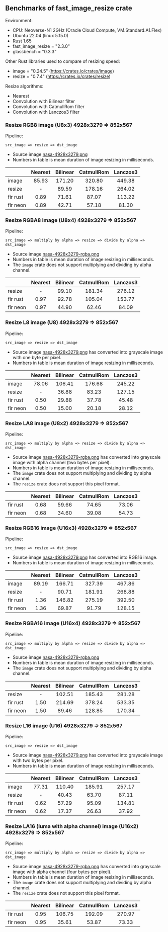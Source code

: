 ## Benchmarks of fast_image_resize crate

Environment:

- CPU: Neoverse-N1 2GHz (Oracle Cloud Compute, VM.Standard.A1.Flex)
- Ubuntu 22.04 (linux 5.15.0)
- Rust 1.65
- fast_image_resize = "2.3.0"
- glassbench = "0.3.3"

Other Rust libraries used to compare of resizing speed:

- image = "0.24.5" (<https://crates.io/crates/image>)
- resize = "0.7.4" (<https://crates.io/crates/resize>)

Resize algorithms:

- Nearest
- Convolution with Bilinear filter
- Convolution with CatmullRom filter
- Convolution with Lanczos3 filter

### Resize RGB8 image (U8x3) 4928x3279 => 852x567

Pipeline:

`src_image => resize => dst_image`

- Source image [nasa-4928x3279.png](https://github.com/Cykooz/fast_image_resize/blob/main/data/nasa-4928x3279.png)
- Numbers in table is mean duration of image resizing in milliseconds.

|          | Nearest | Bilinear | CatmullRom | Lanczos3 |
|----------|:-------:|:--------:|:----------:|:--------:|
| image    |  85.93  |  171.20  |   320.80   |  449.38  |
| resize   |    -    |  89.59   |   178.16   |  264.02  |
| fir rust |  0.89   |  71.61   |   87.07    |  113.22  |
| fir neon |  0.89   |  42.71   |   57.18    |  81.30   |

### Resize RGBA8 image (U8x4) 4928x3279 => 852x567

Pipeline:

`src_image => multiply by alpha => resize => divide by alpha => dst_image`

- Source image
  [nasa-4928x3279-rgba.png](https://github.com/Cykooz/fast_image_resize/blob/main/data/nasa-4928x3279-rgba.png)
- Numbers in table is mean duration of image resizing in milliseconds.
- The `image` crate does not support multiplying and dividing by alpha channel. 

|          | Nearest | Bilinear | CatmullRom | Lanczos3 |
|----------|:-------:|:--------:|:----------:|:--------:|
| resize   |    -    |  99.10   |   181.34   |  276.12  |
| fir rust |  0.97   |  92.78   |   105.04   |  153.77  |
| fir neon |  0.97   |  44.90   |   62.46    |  84.09   |

### Resize L8 image (U8) 4928x3279 => 852x567

Pipeline:

`src_image => resize => dst_image`

- Source image [nasa-4928x3279.png](https://github.com/Cykooz/fast_image_resize/blob/main/data/nasa-4928x3279.png)
  has converted into grayscale image with one byte per pixel.
- Numbers in table is mean duration of image resizing in milliseconds.

|          | Nearest | Bilinear | CatmullRom | Lanczos3 |
|----------|:-------:|:--------:|:----------:|:--------:|
| image    |  78.06  |  106.41  |   176.68   |  245.22  |
| resize   |    -    |  36.88   |   83.23    |  127.15  |
| fir rust |  0.50   |  29.88   |   37.78    |  45.48   |
| fir neon |  0.50   |  15.00   |   20.18    |  28.12   |

### Resize LA8 image (U8x2) 4928x3279 => 852x567

Pipeline:

`src_image => multiply by alpha => resize => divide by alpha => dst_image`

- Source image
  [nasa-4928x3279-rgba.png](https://github.com/Cykooz/fast_image_resize/blob/main/data/nasa-4928x3279-rgba.png)
  has converted into grayscale image with alpha channel (two bytes per pixel).
- Numbers in table is mean duration of image resizing in milliseconds.
- The `image` crate does not support multiplying and dividing by alpha channel.
- The `resize` crate does not support this pixel format.

|          | Nearest | Bilinear | CatmullRom | Lanczos3 |
|----------|:-------:|:--------:|:----------:|:--------:|
| fir rust |  0.68   |  59.66   |   74.65    |  73.06   |
| fir neon |  0.68   |  34.60   |   39.08    |  54.73   |

### Resize RGB16 image (U16x3) 4928x3279 => 852x567

Pipeline:

`src_image => resize => dst_image`

- Source image [nasa-4928x3279.png](https://github.com/Cykooz/fast_image_resize/blob/main/data/nasa-4928x3279.png)
  has converted into RGB16 image.
- Numbers in table is mean duration of image resizing in milliseconds.

|          | Nearest | Bilinear | CatmullRom | Lanczos3 |
|----------|:-------:|:--------:|:----------:|:--------:|
| image    |  89.19  |  166.71  |   327.39   |  467.86  |
| resize   |    -    |  90.71   |   181.91   |  268.88  |
| fir rust |  1.36   |  146.82  |   275.19   |  392.50  |
| fir neon |  1.36   |  69.87   |   91.79    |  128.15  |

### Resize RGBA16 image (U16x4) 4928x3279 => 852x567

Pipeline:

`src_image => multiply by alpha => resize => divide by alpha => dst_image`

- Source image
  [nasa-4928x3279-rgba.png](https://github.com/Cykooz/fast_image_resize/blob/main/data/nasa-4928x3279-rgba.png)
- Numbers in table is mean duration of image resizing in milliseconds.
- The `image` crate does not support multiplying and dividing by alpha channel.

|          | Nearest | Bilinear | CatmullRom | Lanczos3 |
|----------|:-------:|:--------:|:----------:|:--------:|
| resize   |    -    |  102.51  |   185.43   |  281.28  |
| fir rust |  1.50   |  214.69  |   378.24   |  533.35  |
| fir neon |  1.50   |  89.46   |   128.85   |  170.34  |

### Resize L16 image (U16) 4928x3279 => 852x567

Pipeline:

`src_image => resize => dst_image`

- Source image [nasa-4928x3279.png](https://github.com/Cykooz/fast_image_resize/blob/main/data/nasa-4928x3279.png)
  has converted into grayscale image with two bytes per pixel.
- Numbers in table is mean duration of image resizing in milliseconds.

|          | Nearest | Bilinear | CatmullRom | Lanczos3 |
|----------|:-------:|:--------:|:----------:|:--------:|
| image    |  77.31  |  110.40  |   185.91   |  257.17  |
| resize   |    -    |  40.43   |   63.70    |  87.11   |
| fir rust |  0.62   |  57.29   |   95.09    |  134.81  |
| fir neon |  0.62   |  17.37   |   26.63    |  37.92   |

### Resize LA16 (luma with alpha channel) image (U16x2) 4928x3279 => 852x567

Pipeline:

`src_image => multiply by alpha => resize => divide by alpha => dst_image`

- Source image
  [nasa-4928x3279-rgba.png](https://github.com/Cykooz/fast_image_resize/blob/main/data/nasa-4928x3279-rgba.png)
  has converted into grayscale image with alpha channel (four bytes per pixel).
- Numbers in table is mean duration of image resizing in milliseconds.
- The `image` crate does not support multiplying and dividing by alpha channel.
- The `resize` crate does not support this pixel format.

|          | Nearest | Bilinear | CatmullRom | Lanczos3 |
|----------|:-------:|:--------:|:----------:|:--------:|
| fir rust |  0.95   |  106.75  |   192.09   |  270.97  |
| fir neon |  0.95   |  35.61   |   53.87    |  73.33   |
